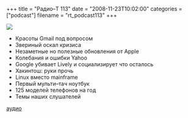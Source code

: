 +++
title = "Радио–Т 113"
date = "2008-11-23T10:02:00"
categories = ["podcast"]
filename = "rt_podcast113"
+++

![](https://radio-t.com/images/radio-t/rt113.png)


- Красоты Gmail под вопросом
- Звериный оскал кризиса
- Незаметные но полезные обновления от Apple
- Колебания и ошибки Yahoo
- Google убивает Lively и социализирует что осталось
- Хакинтош: руки прочь
- Linux вместо mainframe
- Первый мульти–тач ноутбук
- 125 моделей телефонов на год
- Темы наших слушателей

[аудио](http://cdn.radio-t.com/rt_podcast113.mp3)
<audio src="http://cdn.radio-t.com/rt_podcast113.mp3" preload="none"></audio>
